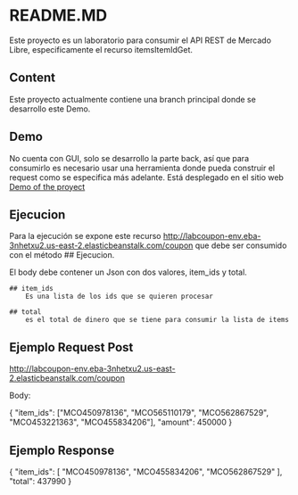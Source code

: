 # README.MD
Este proyecto es un laboratorio para consumir el API REST de Mercado Libre, especificamente el recurso itemsItemIdGet. 

## Content
Este proyecto actualmente contiene una branch principal donde se desarrollo este Demo.

## Demo
No cuenta con GUI, solo se desarrollo la parte back, así que para consumirlo es necesario usar una herramienta donde pueda construir el request como se especifica más adelante.
Está desplegado en el sitio web [Demo of the proyect](http://labcoupon-env.eba-3nhetxu2.us-east-2.elasticbeanstalk.com/)

## Ejecucion

Para la ejecución se expone este recurso http://labcoupon-env.eba-3nhetxu2.us-east-2.elasticbeanstalk.com/coupon que debe ser consumido con el método ## Ejecucion.

El body debe contener un Json con dos valores, item_ids y total.

    ## item_ids
        Es una lista de los ids que se quieren procesar
    
    ## total
        es el total de dinero que se tiene para consumir la lista de items

## Ejemplo Request Post

http://labcoupon-env.eba-3nhetxu2.us-east-2.elasticbeanstalk.com/coupon

Body:

{
"item_ids": ["MCO450978136", "MCO565110179", "MCO562867529", "MCO453221363", "MCO455834206"],
"amount": 450000
}

## Ejemplo Response

{
    "item_ids": [
        "MCO450978136",
        "MCO455834206",
        "MCO562867529"
    ],
    "total": 437990
}

